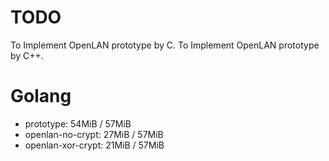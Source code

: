 # TODO
To Implement OpenLAN prototype by C.
To Implement OpenLAN prototype by C++.

# Golang
* prototype:          54MiB / 57MiB
* openlan-no-crypt:   27MiB / 57MiB
* openlan-xor-crypt:  21MiB / 57MiB
